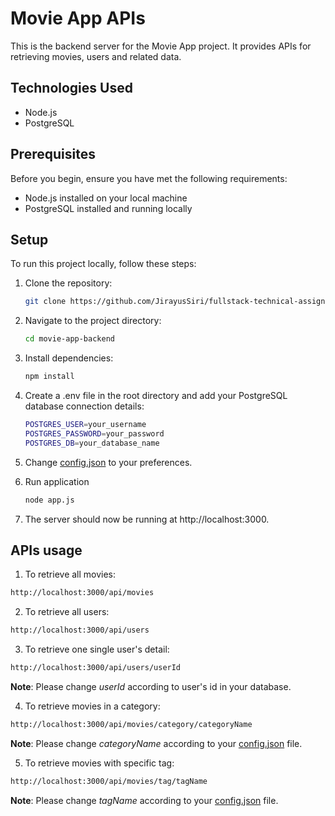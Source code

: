 # Movie App APIs

This is the backend server for the Movie App project. It provides APIs for retrieving movies, users and related data.

## Technologies Used

- Node.js
- PostgreSQL

## Prerequisites

Before you begin, ensure you have met the following requirements:
- Node.js installed on your local machine
- PostgreSQL installed and running locally

## Setup

To run this project locally, follow these steps:

1. Clone the repository:

   ```bash
   git clone https://github.com/JirayusSiri/fullstack-technical-assignment.git
    ```
    
2. Navigate to the project directory:

   ```bash
   cd movie-app-backend
    ```

3. Install dependencies:

   ```bash
   npm install
    ```
    
4. Create a .env file in the root directory and add your PostgreSQL database connection details:

   ```bash
   POSTGRES_USER=your_username
   POSTGRES_PASSWORD=your_password
   POSTGRES_DB=your_database_name
    ```

5. Change [config.json](./movie-app-backend/config.json) to your preferences.

6. Run application

   ```bash
   node app.js
    ```

7. The server should now be running at http://localhost:3000.

## APIs usage

1. To retrieve all movies:

```bash
http://localhost:3000/api/movies
```

2. To retrieve all users:
```bash
http://localhost:3000/api/users
```

3. To retrieve one single user's detail:
```bash
http://localhost:3000/api/users/userId
```
**Note**: Please change *userId* according to user's id in your database.

4. To retrieve movies in a category:
```bash
http://localhost:3000/api/movies/category/categoryName
```
**Note**: Please change *categoryName* according to your [config.json](./movie-app-backend/config.json) file.

5. To retrieve movies with specific tag:
```bash
http://localhost:3000/api/movies/tag/tagName
```
**Note**: Please change *tagName* according to your [config.json](./movie-app-backend/config.json) file.
